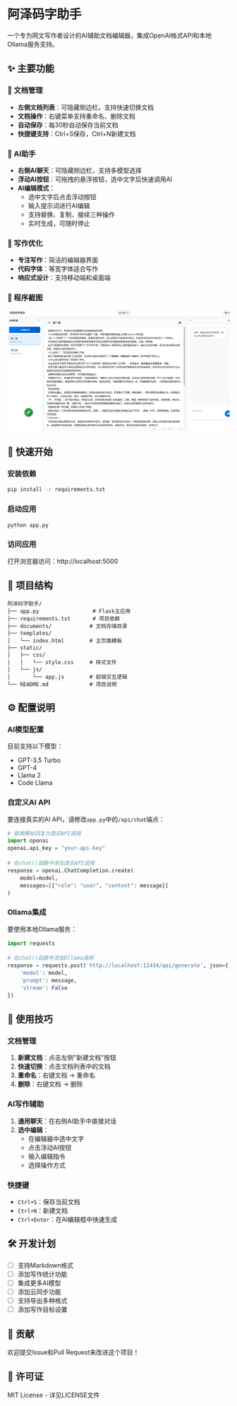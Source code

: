# 阿泽码字助手

一个专为网文写作者设计的AI辅助文档编辑器，集成OpenAI格式API和本地Ollama服务支持。

## ✨ 主要功能

### 📄 文档管理
- **左侧文档列表**：可隐藏侧边栏，支持快速切换文档
- **文档操作**：右键菜单支持重命名、删除文档
- **自动保存**：每30秒自动保存当前文档
- **快捷键支持**：Ctrl+S保存，Ctrl+N新建文档

### 🤖 AI助手
- **右侧AI聊天**：可隐藏侧边栏，支持多模型选择
- **浮动AI按钮**：可拖拽的悬浮按钮，选中文字后快速调用AI
- **AI编辑模式**：
  - 选中文字后点击浮动按钮
  - 输入提示词进行AI编辑
  - 支持替换、复制、接续三种操作
  - 实时生成，可随时停止

### 🎯 写作优化
- **专注写作**：简洁的编辑器界面
- **代码字体**：等宽字体适合写作
- **响应式设计**：支持移动端和桌面端

### 📸 程序截图

![程序截图](https://github.com/Jasonshll/AzeWritingAssistant/blob/main/%E7%A8%8B%E5%BA%8F%E6%88%AA%E5%9B%BE.png)

## 🚀 快速开始

### 安装依赖
```bash
pip install -r requirements.txt
```

### 启动应用
```bash
python app.py
```

### 访问应用
打开浏览器访问：http://localhost:5000

## 📁 项目结构

```
阿泽码字助手/
├── app.py                 # Flask主应用
├── requirements.txt       # 项目依赖
├── documents/            # 文档存储目录
├── templates/
│   └── index.html        # 主页面模板
├── static/
│   ├── css/
│   │   └── style.css     # 样式文件
│   └── js/
│       └── app.js        # 前端交互逻辑
└── README.md             # 项目说明
```

## ⚙️ 配置说明

### AI模型配置
目前支持以下模型：
- GPT-3.5 Turbo
- GPT-4
- Llama 2
- Code Llama

### 自定义AI API
要连接真实的AI API，请修改`app.py`中的`/api/chat`端点：

```python
# 替换模拟回复为真实API调用
import openai
openai.api_key = "your-api-key"

# 在chat()函数中添加真实API调用
response = openai.ChatCompletion.create(
    model=model,
    messages=[{"role": "user", "content": message}]
)
```

### Ollama集成
要使用本地Ollama服务：

```python
import requests

# 在chat()函数中添加Ollama调用
response = requests.post('http://localhost:11434/api/generate', json={
    'model': model,
    'prompt': message,
    'stream': False
})
```

## 🎨 使用技巧

### 文档管理
1. **新建文档**：点击左侧"新建文档"按钮
2. **快速切换**：点击文档列表中的文档
3. **重命名**：右键文档 → 重命名
4. **删除**：右键文档 → 删除

### AI写作辅助
1. **通用聊天**：在右侧AI助手中直接对话
2. **选中编辑**：
   - 在编辑器中选中文字
   - 点击浮动AI按钮
   - 输入编辑指令
   - 选择操作方式

### 快捷键
- `Ctrl+S`：保存当前文档
- `Ctrl+N`：新建文档
- `Ctrl+Enter`：在AI编辑框中快速生成

## 🛠️ 开发计划

- [ ] 支持Markdown格式
- [ ] 添加写作统计功能
- [ ] 集成更多AI模型
- [ ] 添加云同步功能
- [ ] 支持导出多种格式
- [ ] 添加写作目标设置

## 🤝 贡献

欢迎提交Issue和Pull Request来改进这个项目！

## 📄 许可证

MIT License - 详见LICENSE文件
